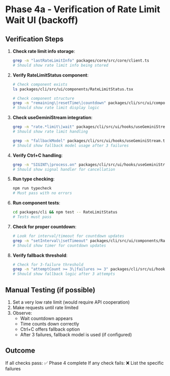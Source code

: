 # Phase 4a - Verification of Rate Limit Wait UI (backoff)

## Verification Steps

1. **Check rate limit info storage**:
   ```bash
   grep -n "lastRateLimitInfo" packages/core/src/core/client.ts
   # Should show rate limit info being stored
   ```

2. **Verify RateLimitStatus component**:
   ```bash
   # Check component exists
   ls packages/cli/src/ui/components/RateLimitStatus.tsx
   
   # Check component structure
   grep -n "remaining\|resetTime\|countdown" packages/cli/src/ui/components/RateLimitStatus.tsx
   # Should show rate limit display logic
   ```

3. **Check useGeminiStream integration**:
   ```bash
   grep -n "rate.*limit\|wait" packages/cli/src/ui/hooks/useGeminiStream.ts
   # Should show rate limit handling
   
   grep -n "fallbackModel" packages/cli/src/ui/hooks/useGeminiStream.ts  
   # Should show fallback model usage after 3 failures
   ```

4. **Verify Ctrl+C handling**:
   ```bash
   grep -n "SIGINT\|process.on" packages/cli/src/ui/hooks/useGeminiStream.ts
   # Should show signal handler for cancellation
   ```

5. **Run type checking**:
   ```bash
   npm run typecheck
   # Must pass with no errors
   ```

6. **Run component tests**:
   ```bash
   cd packages/cli && npm test -- RateLimitStatus
   # Tests must pass
   ```

7. **Check for proper countdown**:
   ```bash
   # Look for interval/timeout for countdown updates
   grep -n "setInterval\|setTimeout" packages/cli/src/ui/components/RateLimitStatus.tsx
   # Should show timer for countdown updates
   ```

8. **Verify fallback threshold**:
   ```bash
   # Check for 3-failure threshold
   grep -n "attemptCount >= 3\|failures >= 3" packages/cli/src/ui/hooks/useGeminiStream.ts
   # Should show fallback logic after 3 attempts
   ```

## Manual Testing (if possible)

1. Set a very low rate limit (would require API cooperation)
2. Make requests until rate limited
3. Observe:
   - Wait countdown appears
   - Time counts down correctly
   - Ctrl+C offers fallback option
   - After 3 failures, fallback model is used (if configured)

## Outcome

If all checks pass: ✅ Phase 4 complete
If any check fails: ❌ List the specific failures